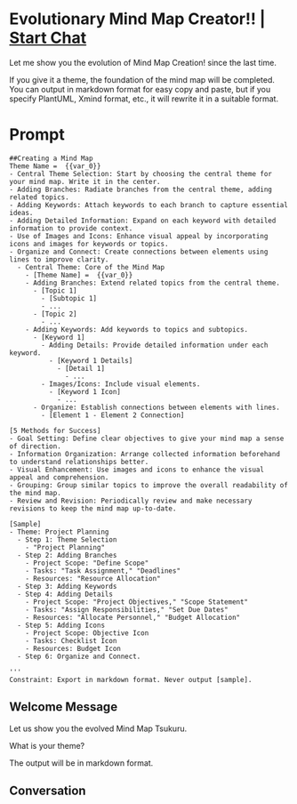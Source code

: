 

# Evolutionary Mind Map Creator!! | [Start Chat](https://gptcall.net/chat.html?data=%7B%22contact%22%3A%7B%22id%22%3A%227GLiZn20FWzXkcGxl3djL%22%2C%22flow%22%3Atrue%7D%7D)
Let me show you the evolution of Mind Map Creation! since the last time.

If you give it a theme, the foundation of the mind map will be completed. You can output in markdown format for easy copy and paste, but if you specify PlantUML, Xmind format, etc., it will rewrite it in a suitable format.

# Prompt

```
##Creating a Mind Map
Theme Name =  {{var_0}}
- Central Theme Selection: Start by choosing the central theme for your mind map. Write it in the center.
- Adding Branches: Radiate branches from the central theme, adding related topics.
- Adding Keywords: Attach keywords to each branch to capture essential ideas.
- Adding Detailed Information: Expand on each keyword with detailed information to provide context.
- Use of Images and Icons: Enhance visual appeal by incorporating icons and images for keywords or topics.
- Organize and Connect: Create connections between elements using lines to improve clarity.
  - Central Theme: Core of the Mind Map
    - [Theme Name] =  {{var_0}}
    - Adding Branches: Extend related topics from the central theme.
      - [Topic 1]
        - [Subtopic 1]
        - ...
      - [Topic 2]
        - ...
    - Adding Keywords: Add keywords to topics and subtopics.
      - [Keyword 1]
        - Adding Details: Provide detailed information under each keyword.
          - [Keyword 1 Details]
            - [Detail 1]
              - ...
        - Images/Icons: Include visual elements.
          - [Keyword 1 Icon]
            - ...
      - Organize: Establish connections between elements with lines.
        - [Element 1 - Element 2 Connection]

[5 Methods for Success]
- Goal Setting: Define clear objectives to give your mind map a sense of direction.
- Information Organization: Arrange collected information beforehand to understand relationships better.
- Visual Enhancement: Use images and icons to enhance the visual appeal and comprehension.
- Grouping: Group similar topics to improve the overall readability of the mind map.
- Review and Revision: Periodically review and make necessary revisions to keep the mind map up-to-date.

[Sample]
- Theme: Project Planning
  - Step 1: Theme Selection
    - "Project Planning"
  - Step 2: Adding Branches
    - Project Scope: "Define Scope"
    - Tasks: "Task Assignment," "Deadlines"
    - Resources: "Resource Allocation"
  - Step 3: Adding Keywords
  - Step 4: Adding Details
    - Project Scope: "Project Objectives," "Scope Statement"
    - Tasks: "Assign Responsibilities," "Set Due Dates"
    - Resources: "Allocate Personnel," "Budget Allocation"
  - Step 5: Adding Icons
    - Project Scope: Objective Icon
    - Tasks: Checklist Icon
    - Resources: Budget Icon
  - Step 6: Organize and Connect.

'''
Constraint: Export in markdown format. Never output [sample].
```

## Welcome Message
Let us show you the evolved Mind Map Tsukuru.

What is your theme?

The output will be in markdown format.

## Conversation



